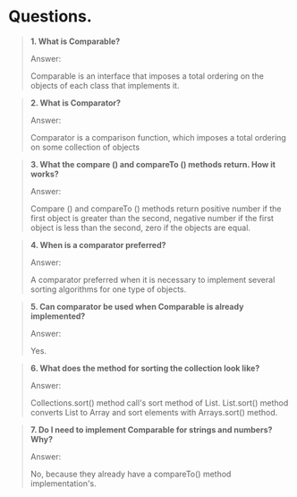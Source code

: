 # Questions.

> **1\. What is Comparable?**
>
> Answer:
> 
> Comparable is an interface that imposes a total ordering on the objects of each class 
> that implements it.

> **2\. What is Comparator?**
>
> Answer:
> 
> Comparator is a comparison function, which imposes a total ordering on some collection 
> of objects

> **3\. What the compare () and compareTo () methods return. How it works?**
>
> Answer:
> 
> Compare () and compareTo () methods return positive number if the first object is greater than the second, 
> negative number if the first object is less than the second, 
> zero if the objects are equal.

> **4\. When is a comparator preferred?**
>
> Answer:
> 
> A comparator preferred when it is necessary to implement several sorting algorithms for one type of objects.

> **5\. Can comparator be used when Comparable is already implemented?**
>
> Answer:
> 
> Yes.

> **6\. What does the method for sorting the collection look like?**
>
> Answer:
> 
> Collections.sort() method call's sort method of List. 
> List.sort() method converts List to Array and sort elements with Arrays.sort() method.

> **7\. Do I need to implement Comparable for strings and numbers? Why?**
>
> Answer:
> 
> No, because they already have a compareTo() method implementation's.